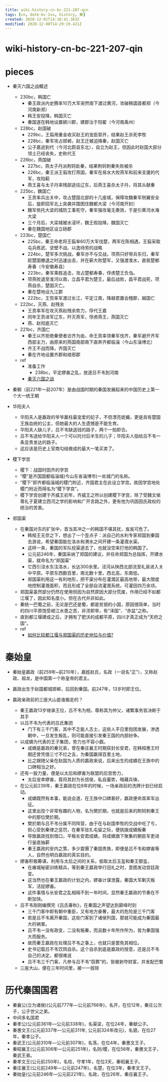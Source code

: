 ```yaml
---
title: wiki-history-cn-bc-221-207-qin
tags: [cn, date-bc-2xx, history, 秦]
created: 2020-12-01T14:18:41.363Z
modified: 2020-12-08T14:29:19.421Z
---
```


# wiki-history-cn-bc-221-207-qin

# pieces

- 秦灭六国之战概述
  - 230bc，韩国亡
    - 秦王政派内史腾率10万大军突然南下渡过黄河，攻破韩国首都郑（今河南新郑）
    - 韩王安投降，韩国灭亡
    - 秦国遂在韩地设置颍川郡，建郡治于阳翟（今河南禹州）
  - 228bc，赵国破
    - 229bc，王翦用重金收买赵王的宠臣郭开，结果赵王杀死李牧
    - 228bc，秦军攻占邯郸，赵王迁被迫降秦，赵国灭亡
    - 公子嘉逃到代（今河北蔚县东北），自立为赵王，但因此时赵国大部分领土已经丧失，史称代王
  - 226bc，燕国破
    - 227bc，燕太子丹派荆轲赴秦，结果荆轲刺秦失败被杀
    - 226bc，秦王派王翦攻打燕国，秦军在易水大败燕军和前来支援的代军，攻陷蓟
    - 燕王喜与太子丹率残部逃往辽东，后燕王喜杀太子丹，将其头献秦
  - 225bc，魏国亡
    - 王贲率兵出关中，攻占楚国北部的十几座城，保障攻魏秦军侧翼安全后，旋即回军北上突袭并围困住魏都大梁（今河南开封）
    - 魏军依托大梁的城防工事死守，秦军强攻毫无奏效，于是引黄河水淹大梁
    - 三个月后，大梁城被水浸坏，魏王假投降，魏国灭亡
    - 秦在魏国地区设立砀郡
  - 223bc，楚国亡
    - 225bc，秦王命老将王翦率60万大军伐楚，两军在陈相遇，王翦采取屯兵练武、坚壁不战、以逸待劳的战略
    - 224bc，楚军多次挑战，秦军亦不与交战，项燕只好带兵东归，秦军趁楚国撤退之时迅速出击，并在蕲大败楚军，又强渡淮水，直抵楚都寿春（今安徽寿县）
    - 223bc，秦军乘胜追击，攻占楚都寿春，俘虏楚王负刍。
    - 项燕败退至淮河以南，立昌平君为楚王，最后战败，昌平君战死，项燕自杀，楚国灭亡。
    - 秦在楚地设九江郡
    - 222bc，王剪率军渡过长江，平定江南，降越君置会稽郡，越国亡
  - 222bc，灭燕、赵残余
    - 王贲率军在攻灭燕赵残余势力，俘代王嘉
    - 同年王贲进军辽东，歼灭燕军，俘虏燕王，燕国灭亡
    - 燕、赵彻底灭亡
  - 221bc，齐国亡
    - 秦王以齐拒绝秦使者访齐为由，命王贲率领秦军伐齐，秦军避开齐军西部主力，由原来的燕国南部南下直奔齐都临淄（今山东淄博北）
    - 齐王不战而降，齐国灭亡
    - 秦在齐地设置齐郡和琅邪郡
  - ref
    - 准备工作
      - 238bc，平定嫪毐之乱，放逐吕不韦到河南
    - [秦灭六国之战](https://zh.wikipedia.org/zh-cn/%E7%A7%A6%E7%81%AD%E5%85%AD%E5%9B%BD%E4%B9%8B%E6%88%98)

- 秦朝（前221年～前207年）是由战国时期的秦国发展起来的中国历史上第一个大一统王朝

- 华阳夫人
  - 华阳夫人是嬴政的爷爷赢柱最宠爱的妃子，不但漂亮妩媚，更是具有楚国王族血统的公主，但她最大的人生遗憾是不能生育。
  - 华阳夫人缺儿子，吕不韦缺送钱的路子，两个一拍即合。
  - 吕不韦送给华阳夫人一个可以托付后半生的儿子；华阳夫人指给吕不韦一条显贵发达的路子。
  - 这应该是历史上官商勾结做成的最大一笔买卖了。

- 稷下学宫
  - 稷下：战国时田齐的学宫
  - “稷”是齐国国都临淄城(今山东省淄博市)一处城门的名称。
  - “稷下”即齐都临淄城的稷门附近，齐国君主在此设立学宫。故因学宫地处稷门附近而得名为“稷下学宫”。
  - 稷下学宫创建于齐威王初年，齐威王之所以创建稷下学宫，除了受魏文侯尊礼子夏建立西河之学的影响和广开言路之外，更有他为巩固田氏政权的统治的苦衷。

- 郑国渠
  - 在秦国对东的扩张中，首当其冲之一的韩国不堪其扰，岌岌可危了。
    - 韩桓王无奈之下，想出了一个歪点子：派自己的水利专家郑国到秦国去游说，希望秦国能在洛水和渭水之间开建一条灌溉水渠。
    - 这样一来，秦国的军队挖渠道去了，也就没空来打他的韩国了。
    - 公元前246年，秦国采纳了郑国的建议，并任命郑国为总指挥，开建水渠，就命名为“郑国渠”
    - 它西引泾水东注洛水，长达300余里。泾河从陕西北部流至礼泉进入关中平原。平原东西数百里，南北数十里，西北高，东南低。
    - 郑国渠利用这一有利地形，把干渠分布在灌溉区最高地带，最大限度地控制灌溉面积，而且形成了全部自流灌溉系统，可灌田四万余顷。
  - 郑国渠虽然部分仍然在使用但因为自然原因大部分荒废，作用已经不如都江堰了，因此知名度小。但在古代并非如此。
  - 秦统一巴蜀之前，无论是巴还是蜀，都是贫弱的小国，原因很简单，当时的四川平原饱受岷江水患之苦，非涝即旱，有“泽国”、“赤盆”之称。
  - 直到都江堰建成之后，才拥有了肥沃的成都平原，四川才真正成为“天府之国”。
  - ref
    - [如何比较都江堰与郑国渠的历史地位与价值?](https://www.zhihu.com/question/30692998)

# 秦始皇

- 秦始皇嬴政（前259年~前210年），嬴姓赵氏，名政（一说名“正”），又称赵政、祖龙，是中国第一个称皇帝的君主。
- 嬴政出生于赵国都城邯郸，后回到秦国。前247年，13岁时即王位。

- 嬴政亲政前的三座大山是谁搬走的？
  - 秦王嬴政13岁继承王位，吕不韦为相，尊称其为仲父，诸繁事务皆决断于其手
  - 以吕不韦为代表的吕氏集团
    - 门下有三千门客，其中不乏能人志士，这些人平日里抱团发展，渗透朝中，一旦发生叛乱，则可能直接引发秦王国的内部纷争。
  - 以成蟜为代表的王子集团，势力也不容小觑。
    - 成蟜是嬴政的秦兄弟，曾在秦庄襄王时期获封长安君，在韩桓惠王时期还曾凭借三寸不烂之舌，为秦国赢得百里土地，
    - 比之跟随父亲在赵国为人质的嬴政来说，后来出生的成蟜在王族中的口碑相当之好。
  - 还有一股力量，便是以太后和嫪毐为联盟的后宫势力，
    - 太后宠幸嫪毐，竟将其封为长信侯，私自蓄势，暗藏兵锋。
  - 在公元前239年，秦王嬴政在位8年的时候，一场亲政前的洗牌计划已经启动。
    - 成蟜既然有本事，能说会道，在王族中口碑甚好，嬴政便命其率军出征。
    - 这里出现个非常有趣的人物，名为樊於期，也就是后来的荆轲刺秦王中的那位樊於期。
    - 樊於期与吕不韦分属不同阵营，由于在与赵国李牧的交战中吃了亏，担心受到秦律之惩罚，在秦军驻扎屯留之际，便挑拨成蟜叛秦
    - 导致嬴政找到借口，平叛长安君成蟜，将成蟜旗下聚集的朝臣军吏进行釜底抽薪
    - 秦王嬴政的安内之策，多少震慑了秦国贵族，即便是吕不韦和嫪毐等人，自然也明白嬴政的真实目的。
  - 嫪毐积极筹谋，利用与太后之间的关系，偷取太后玉玺和秦王御玺，
    - 在雍城秘密训练精兵，等到秦王嬴政举行冠礼之时，意图发动宫廷政变。
    - 这当然也在秦王嬴政的计划之内，嫪毐计谋泄露，秦国大军剿灭叛军，活捉嫪毐。
    - 这件事情与长安君之乱相隔不到一年时间，显然秦王嬴政的节奏在不断加快。
  - 吕不韦刚刚编撰完《吕氏春秋》，在秦国之声望达到巅峰时刻
    - 三千门客中即有朝中重臣，又有地方豪奢，最大的危险是三千门客
    - 若是吕不韦离开秦国，这些门客到了诸侯列国，那就可能成为秦国最大的祸害。
    - 吕不韦一没有政变，二没有叛秦，而且数十年所作所为，皆为秦国强大而服务。
    - 故而秦王嬴政在处理吕不韦之事上，也就只是罢免其相位。
    - 史书记载吕不韦饮鸩自杀。这个自杀到底是嬴政的授意，还是吕不韦自己的决定，都很难说
    - 吕不韦三千门客，凡参与吕不韦“窃葬”的，皆被剥夺财富，并发配巴蜀
  - 三座大山，便在三年时间里，被一一拔除

# 历代秦国国君

- 秦襄公(立为诸侯)(公元前777年—公元前766年)，名开，在位12年，秦庄公次子，公子世父之弟。
- 中间多名国君
- 秦孝公(公元前361年—公元前338年)，名渠梁，在位24年，秦献公子。
- 秦惠文王(公元前337年—公元前311年, 公元前324年改元)，名驷，在位27年，秦孝公子。
- 秦武王(公元前310年—公元前307年)，名荡，在位4年，秦惠文王子。
- 秦昭襄王(公元前306年—公元前251年)，名则/稷，在位56年，秦惠文王子，秦武王弟。
- 秦孝文王(公元前250年)，名柱，守孝1年，在位3天，秦昭襄王子。
- 秦庄襄王(公元前249年—公元前247年)，名楚，在位3年，秦孝文王子。
- 秦始皇(公元前246年—公元前221年)，名政，在位26年，秦庄襄王子。
